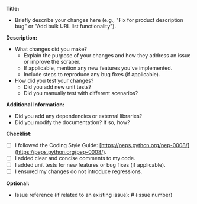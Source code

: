 <!--
## Pull Request Template

**Thank you for contributing to the Amazon Product Details Scraper project!**

To streamline the review process, please fill out the details below when creating a pull request.
-->

**Title:**

- Briefly describe your changes here (e.g., "Fix for product description bug" or "Add bulk URL list functionality").

**Description:**

- What changes did you make?
  - Explain the purpose of your changes and how they address an issue or improve the scraper.
  - If applicable, mention any new features you've implemented.
  - Include steps to reproduce any bug fixes (if applicable).
- How did you test your changes?
  - Did you add new unit tests?
  - Did you manually test with different scenarios?

**Additional Information:**

- Did you add any dependencies or external libraries?
- Did you modify the documentation? If so, how?

**Checklist:**

- [ ] I followed the Coding Style Guide: [https://peps.python.org/pep-0008/](https://peps.python.org/pep-0008/).
- [ ] I added clear and concise comments to my code.
- [ ] I added unit tests for new features or bug fixes (if applicable).
- [ ] I ensured my changes do not introduce regressions.

**Optional:**

- Issue reference (if related to an existing issue): # (issue number)

<!--
**By providing these details, you'll help us review your pull request efficiently. We appreciate your contributions!**
-->
